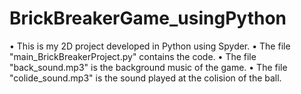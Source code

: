 # BrickBreakerGame_usingPython
• This is my 2D project developed in Python using Spyder. 
• The file "main_BrickBreakerProject.py" contains the code. 
• The file "back_sound.mp3" is the background music of the game. 
• The file "colide_sound.mp3" is the sound played at the colision of the ball.
